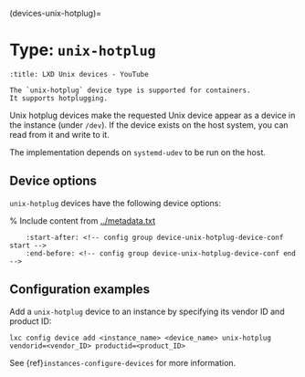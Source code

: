(devices-unix-hotplug)=
# Type: `unix-hotplug`

```{youtube} https://www.youtube.com/watch?v=C2e3LD5wLI8
:title: LXD Unix devices - YouTube
```

```{note}
The `unix-hotplug` device type is supported for containers.
It supports hotplugging.
```

Unix hotplug devices make the requested Unix device appear as a device in the instance (under `/dev`).
If the device exists on the host system, you can read from it and write to it.

The implementation depends on `systemd-udev` to be run on the host.

## Device options

`unix-hotplug` devices have the following device options:

% Include content from [../metadata.txt](../metadata.txt)
```{include} ../metadata.txt
    :start-after: <!-- config group device-unix-hotplug-device-conf start -->
    :end-before: <!-- config group device-unix-hotplug-device-conf end -->
```

## Configuration examples

Add a `unix-hotplug` device to an instance by specifying its vendor ID and product ID:

    lxc config device add <instance_name> <device_name> unix-hotplug vendorid=<vendor_ID> productid=<product_ID>

See {ref}`instances-configure-devices` for more information.
